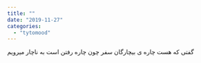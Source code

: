 ```yaml
---
title: ""
date: "2019-11-27"
categories: 
  - "tytomood"
---
```


گفتی که هست چاره ی بیچارگان سفر چون چاره رفتن است به ناچار میرویم
